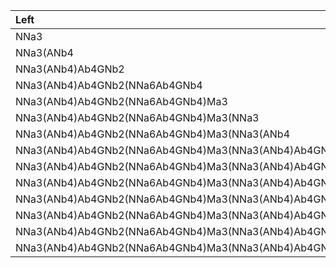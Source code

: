 Left                                                                                        |Match                                           |Right
:-------------------------------------------------------------------------------------------|:-----------------------------------------------|:------------------------------------------------------------------------------------
NNa3                                                                                        |(ANb4)                                          |Ab4GNb2(NNa6Ab4GNb4)Ma3(NNa3(ANb4)Ab4GNb3Ab4GNb2(NNa3(ANb4)Ab4GNb6)Ma6)Ma4GNb4(Fa6)GN
NNa3(ANb4                                                                                   |)                                               |Ab4GNb2(NNa6Ab4GNb4)Ma3(NNa3(ANb4)Ab4GNb3Ab4GNb2(NNa3(ANb4)Ab4GNb6)Ma6)Ma4GNb4(Fa6)GN
NNa3(ANb4)Ab4GNb2                                                                           |(NNa6Ab4GNb4)                                   |Ma3(NNa3(ANb4)Ab4GNb3Ab4GNb2(NNa3(ANb4)Ab4GNb6)Ma6)Ma4GNb4(Fa6)GN
NNa3(ANb4)Ab4GNb2(NNa6Ab4GNb4                                                               |)                                               |Ma3(NNa3(ANb4)Ab4GNb3Ab4GNb2(NNa3(ANb4)Ab4GNb6)Ma6)Ma4GNb4(Fa6)GN
NNa3(ANb4)Ab4GNb2(NNa6Ab4GNb4)Ma3                                                           |(NNa3(ANb4)Ab4GNb3Ab4GNb2(NNa3(ANb4)Ab4GNb6)Ma6)|Ma4GNb4(Fa6)GN
NNa3(ANb4)Ab4GNb2(NNa6Ab4GNb4)Ma3(NNa3                                                      |(ANb4)                                          |Ab4GNb3Ab4GNb2(NNa3(ANb4)Ab4GNb6)Ma6)Ma4GNb4(Fa6)GN
NNa3(ANb4)Ab4GNb2(NNa6Ab4GNb4)Ma3(NNa3(ANb4                                                 |)                                               |Ab4GNb3Ab4GNb2(NNa3(ANb4)Ab4GNb6)Ma6)Ma4GNb4(Fa6)GN
NNa3(ANb4)Ab4GNb2(NNa6Ab4GNb4)Ma3(NNa3(ANb4)Ab4GNb3Ab4GNb2                                  |(NNa3(ANb4)Ab4GNb6)                             |Ma6)Ma4GNb4(Fa6)GN
NNa3(ANb4)Ab4GNb2(NNa6Ab4GNb4)Ma3(NNa3(ANb4)Ab4GNb3Ab4GNb2(NNa3                             |(ANb4)                                          |Ab4GNb6)Ma6)Ma4GNb4(Fa6)GN
NNa3(ANb4)Ab4GNb2(NNa6Ab4GNb4)Ma3(NNa3(ANb4)Ab4GNb3Ab4GNb2(NNa3(ANb4                        |)                                               |Ab4GNb6)Ma6)Ma4GNb4(Fa6)GN
NNa3(ANb4)Ab4GNb2(NNa6Ab4GNb4)Ma3(NNa3(ANb4)Ab4GNb3Ab4GNb2(NNa3(ANb4)Ab4GNb6                |)                                               |Ma6)Ma4GNb4(Fa6)GN
NNa3(ANb4)Ab4GNb2(NNa6Ab4GNb4)Ma3(NNa3(ANb4)Ab4GNb3Ab4GNb2(NNa3(ANb4)Ab4GNb6)Ma6            |)                                               |Ma4GNb4(Fa6)GN
NNa3(ANb4)Ab4GNb2(NNa6Ab4GNb4)Ma3(NNa3(ANb4)Ab4GNb3Ab4GNb2(NNa3(ANb4)Ab4GNb6)Ma6)Ma4GNb4    |(Fa6)                                           |GN
NNa3(ANb4)Ab4GNb2(NNa6Ab4GNb4)Ma3(NNa3(ANb4)Ab4GNb3Ab4GNb2(NNa3(ANb4)Ab4GNb6)Ma6)Ma4GNb4(Fa6|)                                               |GN
